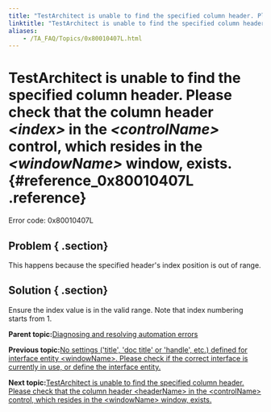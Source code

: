 ```yaml
--- 
title: "TestArchitect is unable to find the specified column header. Please check that the column header *<index\\>* in the *<controlName\\>* control, which resides in the *<windowName\\>* window, exists."
linktitle: "TestArchitect is unable to find the specified column header. Please check that the column header <index\\> in the <controlName\\> control, which resides in the <windowName\\> window, exists."
aliases: 
    - /TA_FAQ/Topics/0x80010407L.html
---
```

# TestArchitect is unable to find the specified column header. Please check that the column header *<index\>* in the *<controlName\>* control, which resides in the *<windowName\>* window, exists. {#reference_0x80010407L .reference}

Error code: 0x80010407L

## Problem { .section}

This happens because the specified header's index position is out of range.

## Solution { .section}

Ensure the index value is in the valid range. Note that index numbering starts from 1.

**Parent topic:**[Diagnosing and resolving automation errors](../../TA_FAQ/Topics/faq.automation_error.html)

**Previous topic:**[No settings \('title', 'doc title' or 'handle', etc.\) defined for interface entity <windowName\>. Please check if the correct interface is currently in use, or define the interface entity.](../../TA_FAQ/Topics/0x80010002L.html)

**Next topic:**[TestArchitect is unable to find the specified column header. Please check that the column header <headerName\> in the <controlName\> control, which resides in the <windowName\> window, exists.](../../TA_FAQ/Topics/0x80010407L-1.html)

